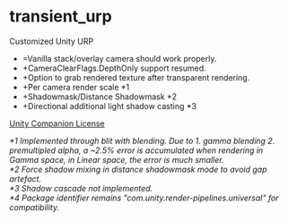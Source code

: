 # transient_urp
Customized Unity URP

+ =Vanilla stack/overlay camera should work properly.
+ \+CameraClearFlags.DepthOnly support resumed.
+ \+Option to grab rendered texture after transparent rendering.
+ \+Per camera render scale \*1
+ \+Shadowmask/Distance Shadowmask \*2
+ \+Directional additional light shadow casting \*3

[Unity Companion License](https://unity3d.com/legal/licenses/Unity_Companion_License)

*\*1 Implemented through blit with blending. Due to 1. gamma blending 2. premultipled alpha, a ~2.5% error is accumulated when rendering in Gamma space, in Linear space, the error is much smaller.*<br/>
*\*2 Force shadow mixing in distance shadowmask mode to avoid gap artefact.*<br/>
*\*3 Shadow cascade not implemented.*<br/>
*\*4 Package identifier remains "com.unity.render-pipelines.universal" for compatibility.*<br/>